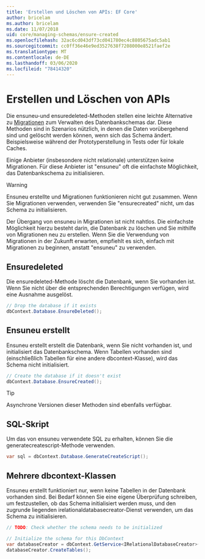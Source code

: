 ```yaml
---
title: 'Erstellen und Löschen von APIs: EF Core'
author: bricelam
ms.author: bricelam
ms.date: 11/07/2018
uid: core/managing-schemas/ensure-created
ms.openlocfilehash: 32ac6cd043df73cd041780ec4c8805675adc5ab1
ms.sourcegitcommit: cc0ff36e46e9ed3527638f7208000e8521faef2e
ms.translationtype: MT
ms.contentlocale: de-DE
ms.lasthandoff: 03/06/2020
ms.locfileid: "78414320"
---
```

# <a name="create-and-drop-apis"></a>Erstellen und Löschen von APIs

Die ensuneu-und ensuredeleted-Methoden stellen eine leichte Alternative zu [Migrationen](migrations/index.md) zum Verwalten des Datenbankschemas dar. Diese Methoden sind in Szenarios nützlich, in denen die Daten vorübergehend sind und gelöscht werden können, wenn sich das Schema ändert. Beispielsweise während der Prototyperstellung in Tests oder für lokale Caches.

Einige Anbieter (insbesondere nicht relationale) unterstützen keine Migrationen. Für diese Anbieter ist "ensuneu" oft die einfachste Möglichkeit, das Datenbankschema zu initialisieren.

> [!WARNING]
> Ensuneu erstellte und Migrationen funktionieren nicht gut zusammen. Wenn Sie Migrationen verwenden, verwenden Sie "ensurecreated" nicht, um das Schema zu initialisieren.

Der Übergang von ensuneu in Migrationen ist nicht nahtlos. Die einfachste Möglichkeit hierzu besteht darin, die Datenbank zu löschen und Sie mithilfe von Migrationen neu zu erstellen. Wenn Sie die Verwendung von Migrationen in der Zukunft erwarten, empfiehlt es sich, einfach mit Migrationen zu beginnen, anstatt "ensuneu" zu verwenden.

## <a name="ensuredeleted"></a>Ensuredeleted

Die ensuredeleted-Methode löscht die Datenbank, wenn Sie vorhanden ist. Wenn Sie nicht über die entsprechenden Berechtigungen verfügen, wird eine Ausnahme ausgelöst.

``` csharp
// Drop the database if it exists
dbContext.Database.EnsureDeleted();
```

## <a name="ensurecreated"></a>Ensuneu erstellt

Ensuneu erstellt erstellt die Datenbank, wenn Sie nicht vorhanden ist, und initialisiert das Datenbankschema. Wenn Tabellen vorhanden sind (einschließlich Tabellen für eine andere dbcontext-Klasse), wird das Schema nicht initialisiert.

``` csharp
// Create the database if it doesn't exist
dbContext.Database.EnsureCreated();
```

> [!TIP]
> Asynchrone Versionen dieser Methoden sind ebenfalls verfügbar.

## <a name="sql-script"></a>SQL-Skript

Um das von ensuneu verwendete SQL zu erhalten, können Sie die generatecreatescript-Methode verwenden.

``` csharp
var sql = dbContext.Database.GenerateCreateScript();
```

## <a name="multiple-dbcontext-classes"></a>Mehrere dbcontext-Klassen

Ensuneu erstellt funktioniert nur, wenn keine Tabellen in der Datenbank vorhanden sind. Bei Bedarf können Sie eine eigene Überprüfung schreiben, um festzustellen, ob das Schema initialisiert werden muss, und den zugrunde liegenden irelationaldatabasecreator-Dienst verwenden, um das Schema zu initialisieren.

``` csharp
// TODO: Check whether the schema needs to be initialized

// Initialize the schema for this DbContext
var databaseCreator = dbContext.GetService<IRelationalDatabaseCreator>();
databaseCreator.CreateTables();
```
